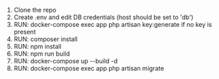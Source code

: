 1. Clone the repo
2. Create .env and edit DB credentials (host should be set to 'db')
3. RUN: docker-compose exec app php artisan key:generate if no key is present
4. RUN: composer install
5. RUN: npm install
6. RUN: npm run build
7. RUN: docker-compose up --build -d
8. RUN: docker-compose exec app php artisan migrate

